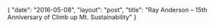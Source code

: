 {
   "date": "2016-05-08",
   "layout": "post",
   "title": "Ray Anderson – 15th Anniversary of Climb up Mt. Sustainability"
}


